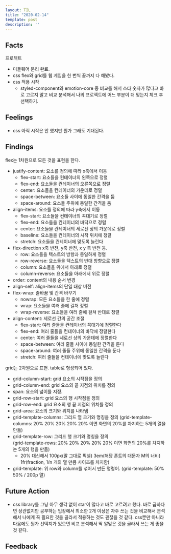 ```yaml
---
layout: TIL
title: "2020-02-14"
template: post
description: ''
---
```


## Facts

프로젝트

- 미들웨어 분리 완료.
- css flex와 grid를 웹 게임을 한 번씩 끝까지 다 해봤다.
- css 적용 시작
  - styled-component와 emotion-core 중 비교를 해서 스타 숫자가 많다고 바로 고르지 말고 비교 분석해서 나의 프로젝트에 어느 부분이 더 맞는지 체크 후 선택하기.

## Feelings

- css 아직 시작은 안 했지만 뭔가 그래도 기대된다.

## Findings

flex는 1차원으로 모든 것을 표현을 한다.
- justify-content: 요소를 정의에 따라 x축에서 이동
  - flex-start: 요소들을 컨테이너의 왼쪽으로 정렬
  - flex-end: 요소들을 컨테이너의 오른쪽으로 정렬
  - center: 요소들을 컨테이너의 가운데로 정렬
  - space-between: 요소들 사이에 동일한 간격을 둠
  - space-around: 요소들 주위에 동일한 간격을 둠
- align-items: 요소를 정의에 따라 y축에서 이동
  - flex-start: 요소들을 컨테이너의 꼭대기로 정렬
  - flex-end: 요소들을 컨테이너의 바닥으로 정렬
  - center: 요소들을 컨테이너의 세로선 상의 가운데로 정렬
  - baseline: 요소들을 컨테이너의 시작 위치에 정렬
  - stretch: 요소들을 컨테이너에 맞도록 늘린다
- flex-direction x축 반전, y축 반전, x y 축 반전 등.
  - row: 요소들을 텍스트의 방향과 동일하게 정렬
  - row-reverse: 요소들을 텍스트의 반대 방향으로 정렬
  - column: 요소들을 위에서 아래로 정렬
  - column-reverse: 요소들을 아래에서 위로 정렬
- order: content의 내용 순서 변경
- align-self: align-items의 단일 대상 버전
- flex-wrap: 줄바꿈 및 간격 바꾸기
  - nowrap: 모든 요소들을 한 줄에 정렬
  - wrap: 요소들을 여러 줄에 걸쳐 정렬
  - wrap-reverse: 요소들을 여러 줄에 걸쳐 반대로 정렬
- align-content: 세로선 간의 공간 조절
  - flex-start: 여러 줄들을 컨테이너의 꼭대기에 정렬한다
  - flex-end: 여러 줄들을 컨테이너의 바닥에 정렬한다
  - center: 여러 줄들을 세로선 상의 가운데에 정렬한다
  - space-between: 여러 줄들 사이에 동일한 간격을 둔다
  - space-around: 여러 줄들 주위에 동일한 간격을 둔다
  - stretch: 여러 줄들을 컨테이너에 맞도록 늘린다

grid는 2차원으로 표현. table로 형성되어 있다. 
- grid-column-start: grid 요소의 시작점을 정의
- grid-column-end: grid 요소의 끝 지점의 위치를 정의
- span: 요소의 넓이를 지정.
- grid-row-start: grid 요소의 행 시작점을 정의
- grid-row-end: grid 요소의 행 끝 지점의 위치를 정의
- grid-area: 요소의 크기와 위치를 나타냄
- grid-template-columns: 그리드 열 크기와 명칭을 정의  (grid-template-columns: 20% 20% 20% 20% 20% 이면 화면의 20%를 차지하는 5개의 열을 만듦)
- grid-template-row: 그리드 행 크기와 명칭을 정의  
(grid-template-rows: 20% 20% 20% 20% 20% 이면 화면의 20%를 차지하는 5개의 행을 만듦)
  - 20% 대신해서 100px(말 그대로 픽셀) 3em(해당 폰트의 대문자 M의 너비) 1fr(fraction, 1/n 개의 열 만큼 사이즈를 차지함)
- grid-template: 위 row와 column를 섞어서 만든 명령어. (grid-template: 50% 50% / 200p 열)

## Future Action

- css library를 그냥 아무 생각 없이 star이 많다고 바로 고르려고 했다. 바로 급하다면 상관없지만 공부하는 입장에서 최소한 2개 이상은 자주 쓰는 것을 비교해서 분석해서 나에게 꼭 필요한 것을 골라서 적용하는 것도 괜찮을 것 같다. css뿐만 아니라 다음에도 뭔가 선택지가 있으면 비교 분석해서 딱 알맞은 것을 골라서 쓰는 게 좋을 것 같다.

## Feedback
